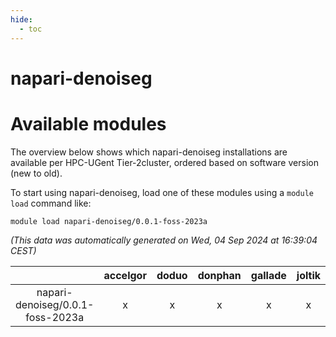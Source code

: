 ```yaml
---
hide:
  - toc
---
```


napari-denoiseg
===============

# Available modules


The overview below shows which napari-denoiseg installations are available per HPC-UGent Tier-2cluster, ordered based on software version (new to old).

To start using napari-denoiseg, load one of these modules using a `module load` command like:

```shell
module load napari-denoiseg/0.0.1-foss-2023a
```

*(This data was automatically generated on Wed, 04 Sep 2024 at 16:39:04 CEST)*  

| |accelgor|doduo|donphan|gallade|joltik|shinx|skitty|
| :---: | :---: | :---: | :---: | :---: | :---: | :---: | :---: |
|napari-denoiseg/0.0.1-foss-2023a|x|x|x|x|x|-|x|
